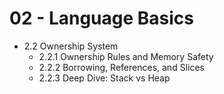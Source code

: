 
# 02 - Language Basics

- 2.2 Ownership System  
  - 2.2.1 Ownership Rules and Memory Safety  
  - 2.2.2 Borrowing, References, and Slices  
  - 2.2.3 Deep Dive: Stack vs Heap  

  
